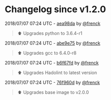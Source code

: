 # Changelog since v1.2.0

2018/07/07 07:24 UTC - [aea98da](https://github.com/hassio-addons/addon-appdaemon3/commit/aea98dacf8da6622804e19ffc4c47c9f170f7194) by [@frenck](https://github.com/frenck)
> :arrow_up: Upgrades python to 3.6.4-r1 

2018/07/07 07:24 UTC - [abe9e75](https://github.com/hassio-addons/addon-appdaemon3/commit/abe9e750dfb2e56c1bb076d2f20f7fe58a0f4451) by [@frenck](https://github.com/frenck)
> :arrow_up: Upgrades gcc to 6.4.0-r8 

2018/07/07 07:24 UTC - [b6f67fd](https://github.com/hassio-addons/addon-appdaemon3/commit/b6f67fd42525f5f55b7f63087b1f7afea86e494f) by [@frenck](https://github.com/frenck)
> :arrow_up: Upgrades Hadolint to latest version 

2018/07/07 07:24 UTC - [76f960d](https://github.com/hassio-addons/addon-appdaemon3/commit/76f960d17514405af6aef3ec4dd39ef858c0212f) by [@frenck](https://github.com/frenck)
> :arrow_up: Upgrades base image to v2.0.0 

